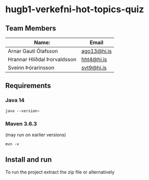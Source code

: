 # hugb1-verkefni-hot-topics-quiz

## Team Members
| Name:  | Email  |
|---|---|
| Arnar Gauti Ólafsson   | <ago13@hi.is> |
| Hrannar Hlíðdal Þorvaldsson | <hht4@hi.is> |
| Sveinn Þórarinsson  | <svt9@hi.is> |


## Requirements
### Java 14
```java --version~```
### Maven 3.6.3
(may run on earlier versions)

```mvn -v```
## Install and run
To run the project extract the zip file or alternatively



